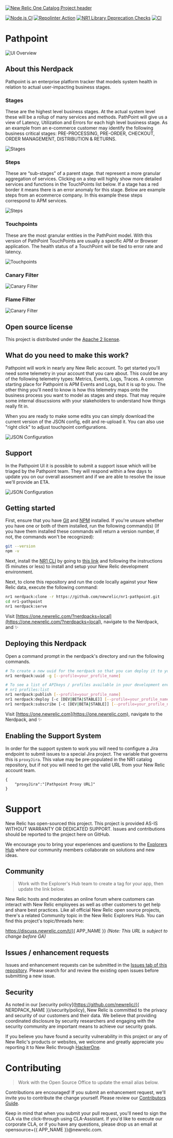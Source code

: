 [![New Relic One Catalog Project header](https://github.com/newrelic/opensource-website/raw/master/src/images/categories/New_Relic_One_Catalog_Project.png)](https://opensource.newrelic.com/oss-category/#new-relic-one-catalog-project)

[![Node.js CI](https://github.com/newrelic/nr1-pathpoint/actions/workflows/node.js.yml/badge.svg)](https://github.com/newrelic/nr1-pathpoint/actions/workflows/node.js.yml)
[![Repolinter Action](https://github.com/newrelic/nr1-pathpoint/actions/workflows/repolinter.yml/badge.svg?branch=main)](https://github.com/newrelic/nr1-pathpoint/actions/workflows/repolinter.yml)
[![NR1 Library Deprecation Checks](https://github.com/newrelic/nr1-pathpoint/actions/workflows/nr1_library_deprecation_check.yml/badge.svg)](https://github.com/newrelic/nr1-pathpoint/actions/workflows/nr1_library_deprecation_check.yml)
[![CI](https://github.com/newrelic/nr1-pathpoint/actions/workflows/release.yml/badge.svg)](https://github.com/newrelic/nr1-pathpoint/actions/workflows/release.yml)

# Pathpoint

![UI Overview](screenshots/Pathpoint-Core.gif)

## About this Nerdpack

Pathpoint is an enterprise platform tracker that models system health in relation to actual user-impacting business stages.  

### Stages

These are the highest level business stages.   At the actual system level these will be a rollup of many services and methods.  PathPoint will give us a view of Latency, Utilization and Errors for each high level business stage.  As an example from an e-commerce customer may identify the following business critical stages: PRE-PROCESSING, PRE-ORDER, CHECKOUT, ORDER MANAGEMENT, DISTRIBUTION & RETURNS.

![Stages](screenshots/nr1-pathpoint-7.png)

### Steps

These are “sub-stages” of a parent stage.  that represent a more granular aggregation of services.  Clicking on a step will highly show more detailed services and functions in the TouchPoints list below.  If a stage has a red border it means there is an error anomaly for this stage.  Below are example steps from an ecommerce company.  In this example these steps correspond to APM services.

![Steps](screenshots/nr1-pathpoint-9.png)

### Touchpoints

These are the most granular entities in the PathPoint model.  With this version of PathPoint TouchPoints are usually a specific APM or Browser application.  The health status of a TouchPoint will be tied to error rate and latency.

![Touchpoints](screenshots/nr1-pathpoint-11.png)

### Canary Filter

![Canary Filter](screenshots/nr1-pathpoint-3.png)

### Flame Filter

![Canary Filter](screenshots/nr1-pathpoint-12.png)

## Open source license

This project is distributed under the [Apache 2 license](LICENSE).

## What do you need to make this work?

Pathpoint will work in nearly any New Relic account.  To get started you'll need some telemetry in your account that you care about.  This could be any of the following telemetry types: Metrics, Events, Logs, Traces.  A common starting place for Pathpoint is APM Events and Logs, but it is up to you.   The other thing you'll need to know is how this telemetry maps onto the business process you want to model as stages and steps.  That may require some internal disucssions with your stakeholders to understand how things really fit  in.

When you are ready to make some edits you can simply download the current version of the JSON config, edit and re-upload it.  You can also use "right click" to adjust touchpoint configurations.

![JSON Configuration](screenshots/nr1-pathpoint-8.png)


## Support

In the Pathpoint UI it is possible to submit a support issue which will be triaged by the Pathpoint team.   They will respond within a few days to update you on our overall assesment and if we are able to resolve the issue we'll provide an ETA.

![JSON Configuration](screenshots/nr1-pathpoint-10.png)

## Getting started

First, ensure that you have [Git](https://git-scm.com/book/en/v2/Getting-Started-Installing-Git) and [NPM](https://www.npmjs.com/get-npm) installed. If you're unsure whether you have one or both of them installed, run the following command(s) (If you have them installed these commands will return a version number, if not, the commands won't be recognized):

```bash
git --version
npm -v
```

Next, install the [NR1 CLI](https://one.newrelic.com/launcher/developer-center.launcher) by going to [this link](https://one.newrelic.com/launcher/developer-center.launcher) and following the instructions (5 minutes or less) to install and setup your New Relic development environment.

Next, to clone this repository and run the code locally against your New Relic data, execute the following command:

```bash
nr1 nerdpack:clone -r https://github.com/newrelic/nr1-pathpoint.git
cd nr1-pathpoint
nr1 nerdpack:serve
```

Visit [https://one.newrelic.com/?nerdpacks=local](https://one.newrelic.com/?nerdpacks=local), navigate to the Nerdpack, and :sparkles:


## Deploying this Nerdpack

Open a command prompt in the nerdpack's directory and run the following commands.

```bash
# To create a new uuid for the nerdpack so that you can deploy it to your account:
nr1 nerdpack:uuid -g [--profile=your_profile_name]

# To see a list of APIkeys / profiles available in your development environment:
# nr1 profiles:list
nr1 nerdpack:publish [--profile=your_profile_name]
nr1 nerdpack:deploy [-c [DEV|BETA|STABLE]] [--profile=your_profile_name]
nr1 nerdpack:subscribe [-c [DEV|BETA|STABLE]] [--profile=your_profile_name]
```

Visit [https://one.newrelic.com](https://one.newrelic.com), navigate to the Nerdpack, and :sparkles:

## Enabling the Support System

In order for the support system to work you will need to configure a Jira endpoint to submit issues to a special Jira project.  The variable that governs this is `proxyJira`.  This value may be pre-populated in the NR1 catalog repository, but if not you will need to get the valid URL from your New Relic account team.

```
{
    "proxyJira":"[Pathpoint Proxy URL]"
}
```

# Support

New Relic has open-sourced this project. This project is provided AS-IS WITHOUT WARRANTY OR DEDICATED SUPPORT. Issues and contributions should be reported to the project here on GitHub.

We encourage you to bring your experiences and questions to the [Explorers Hub](https://discuss.newrelic.com) where our community members collaborate on solutions and new ideas.

## Community

> Work with the Explorer's Hub team to create a tag for your app, then update the link below.

New Relic hosts and moderates an online forum where customers can interact with New Relic employees as well as other customers to get help and share best practices. Like all official New Relic open source projects, there's a related Community topic in the New Relic Explorers Hub. You can find this project's topic/threads here:

https://discuss.newrelic.com/t/{{ APP_NAME }}
*(Note: This URL is subject to change before GA)*

## Issues / enhancement requests

Issues and enhancement requests can be submitted in the [Issues tab of this repository](../../issues). Please search for and review the existing open issues before submitting a new issue.

## Security

As noted in our [security policy](https://github.com/newrelic/{{ NERDPACK_NAME }}/security/policy), New Relic is committed to the privacy and security of our customers and their data. We believe that providing coordinated disclosure by security researchers and engaging with the security community are important means to achieve our security goals.

If you believe you have found a security vulnerability in this project or any of New Relic's products or websites, we welcome and greatly appreciate you reporting it to New Relic through [HackerOne](https://hackerone.com/newrelic).

# Contributing

> Work with the Open Source Office to update the email alias below.

Contributions are encouraged! If you submit an enhancement request, we'll invite you to contribute the change yourself. Please review our [Contributors Guide](CONTRIBUTING.md).

Keep in mind that when you submit your pull request, you'll need to sign the CLA via the click-through using CLA-Assistant. If you'd like to execute our corporate CLA, or if you have any questions, please drop us an email at opensource+{{ APP_NAME }}@newrelic.com.
